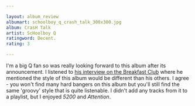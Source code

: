 ```yaml
---

layout: album_review
albumart: schoolboy_q_crash_talk_300x300.jpg
album: CrasH Talk
artist: ScHoolboy Q
ratingword: Decent.
rating: 3

---
```


I'm a big Q fan so was really looking forward to this album after its announcement. I listened to [his interview on the Breakfast Club](https://www.youtube.com/watch?v=lrRQHybTjvA) where he mentioned the style of this album would be different than his others. I agree - you won't find many hard bangers on this album but you'll still find the same 'groovy' style that is quite listenable. I didn't add any tracks from it to a playlist, but I enjoyed *5200* and *Attention*.
